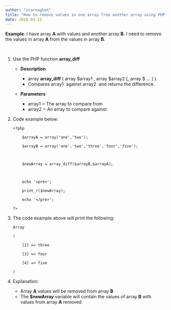 ```yaml
---
author: "icarnaghan"
title: "How to remove values in one array from another array using PHP"
date: 2018-03-22
---
```


**Example**: I have array **A** with values and another array **B**. I need to remove the values in array **A** from the values in array **B**.

 

1. Use the PHP function **array\_diff**
    
    - **Description**
        - array **array\_diff** ( array $array1 , array $array2 \[, array $ ... \] )
        - Compares array1  against array2  and returns the difference.
    
    - **Parameters**
        - array1 = The array to compare from
        - array2 = An array to compare against
2. Code example below:
    
    ```
    <?php
    
        $arrayA = array('one','two');
    
        $arrayB = array('one','two','three','four','five');
    
        
    
        $newArray = array_diff($arrayB,$arrayA);
    
        
    
        echo '<pre>';
    
        print_r($newArray);
    
        echo '</pre>';
    
    ?>
    ```
    
3. The code example above will print the following:
    
    ```
    Array
    
    (
    
        [2] => three
    
        [3] => four
    
        [4] => five
    
    )
    ```
    
4. Explanation:
    - Array **A** values will be removed from array **B**
    - The **$newArray** variable will contain the values of array **B** with values from array **A** removed
